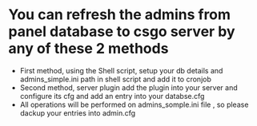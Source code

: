 # You can refresh the admins from panel database to csgo server by any of these 2 methods
- First method, using the Shell script, setup your db details and admins_simple.ini path in shell script and add it to cronjob
- Second method, server plugin add the plugin into your server and configure its cfg and add an entry into your databse.cfg
- All operations will be performed on admins_somple.ini file , so please dackup your entries into admin.cfg
